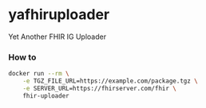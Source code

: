 # yafhiruploader

Yet Another FHIR IG Uploader

### How to

```bash
docker run --rm \
    -e TGZ_FILE_URL=https://example.com/package.tgz \
    -e SERVER_URL=https://fhirserver.com/fhir \
    fhir-uploader
```
